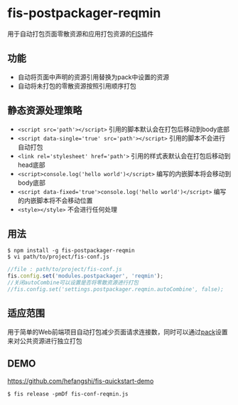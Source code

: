 # fis-postpackager-reqmin

用于自动打包页面零散资源和应用打包资源的[FIS](https://github.com/fex-team/fis/)插件

## 功能

 - 自动将页面中声明的资源引用替换为pack中设置的资源
 - 自动将未打包的零散资源按照引用顺序打包

## 静态资源处理策略

 - ```<script src='path'></script>``` 引用的脚本默认会在打包后移动到body底部
  - ```<script data-single='true' src='path'></script>``` 引用的脚本不会进行自动打包
 - ```<link rel='stylesheet' href='path'>``` 引用的样式表默认会在打包后移动到head底部
 - ```<script>console.log('hello world')</script>``` 编写的内嵌脚本将会移动到body底部
 - ```<script data-fixed='true'>console.log('hello world')</script>``` 编写的内嵌脚本将不会移动位置
 - ```<style></style>``` 不会进行任何处理

## 用法

    $ npm install -g fis-postpackager-reqmin
    $ vi path/to/project/fis-conf.js

```javascript
//file : path/to/project/fis-conf.js
fis.config.set('modules.postpackager', 'reqmin');
//关闭autoCombine可以设置是否将零散资源进行打包
//fis.config.set('settings.postpackager.reqmin.autoCombine', false);
```

## 适应范围

用于简单的Web前端项目自动打包减少页面请求连接数，同时可以通过[pack](https://github.com/fex-team/fis/wiki/%E9%85%8D%E7%BD%AEAPI#pack)设置来对公共资源进行独立打包

## DEMO

https://github.com/hefangshi/fis-quickstart-demo

```
$ fis release -pmDf fis-conf-reqmin.js
```